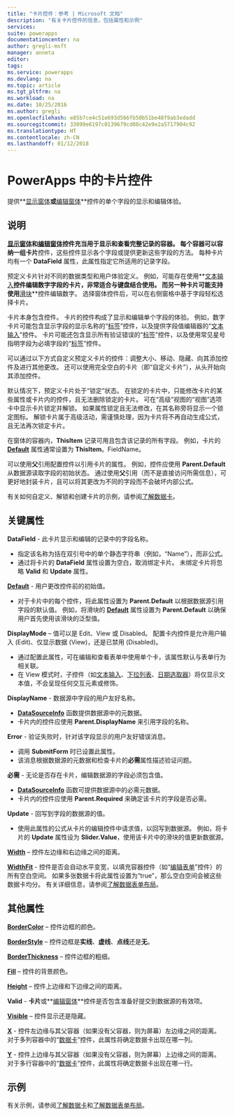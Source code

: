 ```yaml
---
title: "卡片控件：参考 | Microsoft 文档"
description: "有关卡片控件的信息，包括属性和示例"
services: 
suite: powerapps
documentationcenter: na
author: gregli-msft
manager: anneta
editor: 
tags: 
ms.service: powerapps
ms.devlang: na
ms.topic: article
ms.tgt_pltfrm: na
ms.workload: na
ms.date: 10/25/2016
ms.author: gregli
ms.openlocfilehash: e85b7ce4c51e693d566fb50b51be48f9ab3edadd
ms.sourcegitcommit: 33099e6197c0139679cd08c42e9e2a5717904c92
ms.translationtype: HT
ms.contentlocale: zh-CN
ms.lasthandoff: 01/12/2018
---
```

# <a name="card-control-in-powerapps"></a>PowerApps 中的卡片控件
提供**[显示窗体](control-form-detail.md)**或**[编辑窗体](control-form-detail.md)**控件的单个字段的显示和编辑体验。

## <a name="description"></a>说明
**[显示窗体](control-form-detail.md)**和**[编辑窗体](control-form-detail.md)**控件充当用于显示和查看完整记录的容器。 每个容器可以容纳一组**卡片**控件，这些控件显示各个字段或提供更新这些字段的方法。 每种卡片均有一个 **DataField** 属性，此属性指定它所适用的记录字段。  

预定义卡片针对不同的数据类型和用户体验定义。  例如，可能存在使用**[文本输入](control-text-input.md)**控件编辑数字字段的卡片，非常适合与键盘结合使用。 而另一种卡片可能支持使用**[滑块](control-slider.md)**控件编辑数字。 选择窗体控件后，可以在右侧窗格中基于字段轻松选择卡片。

卡片本身包含控件。 卡片的控件构成了显示和编辑单个字段的体验。 例如，数字卡片可能包含显示字段的显示名称的“[标签](control-text-box.md)”控件，以及提供字段值编辑器的“[文本输入](control-text-input.md)”控件。 卡片可能还包含显示所有验证错误的“[标签](control-text-box.md)”控件，以及使用常见星号指明字段为必填字段的“[标签](control-text-box.md)”控件。

可以通过以下方式自定义预定义卡片的控件：调整大小、移动、隐藏、向其添加控件及进行其他更改。 还可以使用完全空白的卡片（即“自定义卡片”），从头开始向其添加控件。

默认情况下，预定义卡片处于“锁定”状态。 在锁定的卡片中，只能修改卡片的某些属性或卡片内的控件，且无法删除锁定的卡片。 可在“高级”视图的“视图”选项卡中显示卡片锁定并解锁。 如果属性锁定且无法修改，在其名称旁将显示一个锁定图标。 解锁卡片属于高级活动，需谨慎处理，因为卡片将不再自动生成公式，且无法再次锁定卡片。

在窗体的容器内，**ThisItem** 记录可用且包含该记录的所有字段。  例如，卡片的 **[Default](properties-core.md)** 属性通常设置为 **ThisItem**。FieldName。

可以使用**父**引用配置控件以引用卡片的属性。  例如，控件应使用 **Parent.Default** 从数据源读取字段的初始状态。 通过使用**父**引用（而不是直接访问所需信息），可更好地封装卡片，且可以将其更改为不同的字段而不会破坏内部公式。

有关如何自定义、解锁和创建卡片的示例，请参阅[了解数据卡](../working-with-cards.md)。

## <a name="key-properties"></a>关键属性
**DataField** - 此卡片显示和编辑的记录中的字段名称。

* 指定该名称为括在双引号中的单个静态字符串（例如，“Name”），而非公式。
* 通过将卡片的 **DataField** 属性设置为空白，取消绑定卡片。 未绑定卡片将忽略 **Valid** 和 **Update** 属性。

**[Default](properties-core.md)** - 用户更改控件前的初始值。

* 对于卡片中的每个控件，将此属性设置为 **Parent.Default** 以根据数据源引用字段的默认值。 例如，将滑块的 **[Default](properties-core.md)** 属性设置为 **Parent.Default** 以确保用户首先使用该滑块的泛型值。

**DisplayMode** – 值可以是 Edit、View 或 Disabled。 配置卡内控件是允许用户输入 (Edit)、仅显示数据 (View)，还是已禁用 (Disabled)。  

* 通过配置此属性，可在编辑和查看表单中使用单个卡，该属性默认与表单行为相关联。
* 在 View 模式时，子控件（如[文本输入](control-text-input.md)、[下拉列表](control-drop-down.md)、[日期选取器](control-date-picker.md)）将仅显示文本值，不会呈现任何交互元素或修饰。

**DisplayName** - 数据源中字段的用户友好名称。

* **[DataSourceInfo](../functions/function-datasourceinfo.md)** 函数提供数据源中的元数据。
* 卡片内的控件应使用 **Parent.DisplayName** 来引用字段的名称。

**Error** - 验证失败时，针对该字段显示的用户友好错误消息。

* 调用 **SubmitForm** 时已设置此属性。  
* 该消息根据数据源的元数据和检查卡片的**必需**属性描述验证问题。

**必需** - 无论是否存在卡片，编辑数据源的字段必须包含值。

* **[DataSourceInfo](../functions/function-datasourceinfo.md)** 函数可提供数据源中的必需元数据。
* 卡片内的控件应使用 **Parent.Required** 来确定该卡片的字段是否必需。

**Update** - 回写到字段的数据源的值。

* 使用此属性的公式从卡片的编辑控件中请求值，以回写到数据源。 例如，将卡片的 **Update** 属性设为 **Slider.Value**，使用该卡片中的滑块的值更新数据源。

**[Width](properties-size-location.md)** – 控件左边缘和右边缘之间的距离。

**[WidthFit](properties-size-location.md)** - 控件是否会自动水平变宽，以填充容器控件（如“[编辑表单](control-form-detail.md)”控件）的所有空白空间。 如果多张数据卡将此属性设置为“true”，那么空白空间会被这些数据卡均分。 有关详细信息，请参阅[了解数据表单布局](../working-with-form-layout.md)。

## <a name="additional-properties"></a>其他属性
**[BorderColor](properties-color-border.md)** – 控件边框的颜色。

**[BorderStyle](properties-color-border.md)** – 控件边框是**实线**、**虚线**、**点线**还是**无**。

**[BorderThickness](properties-color-border.md)** – 控件边框的粗细。

**[Fill](properties-color-border.md)** – 控件的背景颜色。

**[Height](properties-size-location.md)** – 控件上边缘和下边缘之间的距离。

**Valid** - **卡片**或**[编辑窗体](control-form-detail.md)**控件是否包含准备好提交到数据源的有效项。

**[Visible](properties-core.md)** – 控件显示还是隐藏。

**[X](properties-size-location.md)** - 控件左边缘与其父容器（如果没有父容器，则为屏幕）左边缘之间的距离。 对于多列容器中的“[数据卡](control-card.md)”控件，此属性将确定数据卡出现在哪一列。

**[Y](properties-size-location.md)** - 控件上边缘与其父容器（如果没有父容器，则为屏幕）上边缘之间的距离。 对于多行容器中的“[数据卡](control-card.md)”控件，此属性将确定数据卡出现在哪一行。

## <a name="examples"></a>示例
有关示例，请参阅[了解数据卡](../working-with-cards.md)和[了解数据表单布局](../working-with-form-layout.md)。


